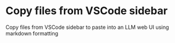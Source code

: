 # Copy files from VSCode sidebar
 Copy files from VSCode sidebar to paste into an LLM web UI using markdown formatting
